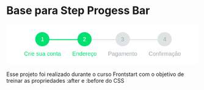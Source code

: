 # Base para Step Progess Bar

![Projeto Preview](https://github.com/Isabella-Lopes-Vilhaba/progress-bar/blob/main/assets/progress-bar.png?raw=true)

Esse projeto foi realizado durante o curso Frontstart com o objetivo de treinar as propriedades :after e :before do CSS